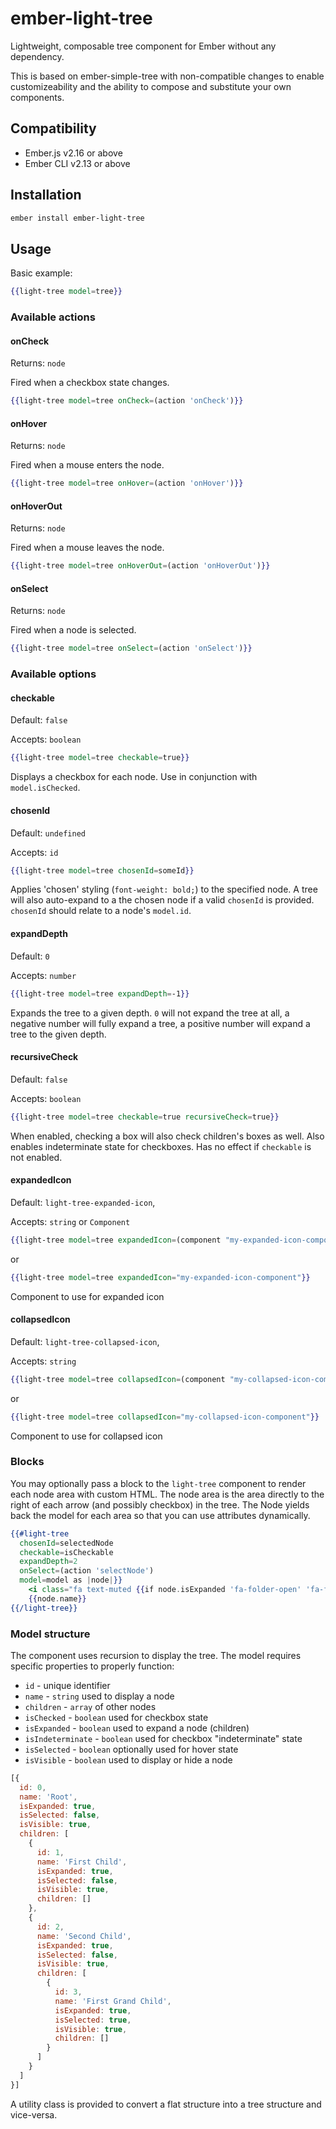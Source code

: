 # ember-light-tree

Lightweight, composable tree component for Ember without any dependency.

This is based on ember-simple-tree with non-compatible changes to enable
customizeability and the ability to compose and substitute your own
components.


Compatibility
------------------------------------------------------------------------------

* Ember.js v2.16 or above
* Ember CLI v2.13 or above


Installation
------------------------------------------------------------------------------

```bash
ember install ember-light-tree
```


## Usage

Basic example:

```handlebars
{{light-tree model=tree}}
```


### Available actions

#### onCheck

Returns: `node`

Fired when a checkbox state changes.

```handlebars
{{light-tree model=tree onCheck=(action 'onCheck')}}
```

#### onHover

Returns: `node`

Fired when a mouse enters the node.

```handlebars
{{light-tree model=tree onHover=(action 'onHover')}}
```

#### onHoverOut

Returns: `node`

Fired when a mouse leaves the node.

```handlebars
{{light-tree model=tree onHoverOut=(action 'onHoverOut')}}
```

#### onSelect

Returns: `node`

Fired when a node is selected.

```handlebars
{{light-tree model=tree onSelect=(action 'onSelect')}}
```

### Available options

#### checkable

Default: `false`

Accepts: `boolean`

```handlebars
{{light-tree model=tree checkable=true}}
```

Displays a checkbox for each node.
Use in conjunction with `model.isChecked`.

#### chosenId

Default: `undefined`

Accepts: `id`

```handlebars
{{light-tree model=tree chosenId=someId}}
```

Applies 'chosen' styling (`font-weight: bold;`) to the specified node.
A tree will also auto-expand to a the chosen node if a valid `chosenId` is provided.
`chosenId` should relate to a node's `model.id`.

#### expandDepth

Default: `0`

Accepts: `number`

```handlebars
{{light-tree model=tree expandDepth=-1}}
```

Expands the tree to a given depth.
`0` will not expand the tree at all, a negative number will fully expand a tree, a positive number will expand a tree to the given depth.

#### recursiveCheck

Default: `false`

Accepts: `boolean`

```handlebars
{{light-tree model=tree checkable=true recursiveCheck=true}}
```

When enabled, checking a box will also check children's boxes as well. Also enables indeterminate state for checkboxes.
Has no effect if `checkable` is not enabled.

#### expandedIcon

Default: `light-tree-expanded-icon`,

Accepts: `string` or `Component`

```handlebars
{{light-tree model=tree expandedIcon=(component "my-expanded-icon-component")}}
```
or
```handlebars
{{light-tree model=tree expandedIcon="my-expanded-icon-component"}}
```

Component to use for expanded icon

#### collapsedIcon

Default: `light-tree-collapsed-icon`,

Accepts: `string`

```handlebars
{{light-tree model=tree collapsedIcon=(component "my-collapsed-icon-component")}}
```
or
```handlebars
{{light-tree model=tree collapsedIcon="my-collapsed-icon-component"}}
```

Component to use for collapsed icon

### Blocks

You may optionally pass a block to the `light-tree` component to render each node area with custom HTML.
The node area is the area directly to the right of each arrow (and possibly checkbox) in the tree.
The Node yields back the model for each area so that you can use attributes dynamically.

```handlebars
{{#light-tree
  chosenId=selectedNode
  checkable=isCheckable
  expandDepth=2
  onSelect=(action 'selectNode')
  model=model as |node|}}
    <i class="fa text-muted {{if node.isExpanded 'fa-folder-open' 'fa-folder'}}">&zwnj;</i>
    {{node.name}}
{{/light-tree}}
```


### Model structure
The component uses recursion to display the tree.
The model requires specific properties to properly function:
 - `id` - unique identifier
 - `name` - `string` used to display a node
 - `children` - `array` of other nodes
 - `isChecked` - `boolean` used for checkbox state
 - `isExpanded` - `boolean` used to expand a node (children)
 - `isIndeterminate` - `boolean` used for checkbox "indeterminate" state
 - `isSelected` - `boolean` optionally used for hover state
 - `isVisible` - `boolean` used to display or hide a node

```js
[{
  id: 0,
  name: 'Root',
  isExpanded: true,
  isSelected: false,
  isVisible: true,
  children: [
    {
      id: 1,
      name: 'First Child',
      isExpanded: true,
      isSelected: false,
      isVisible: true,
      children: []
    },
    {
      id: 2,
      name: 'Second Child',
      isExpanded: true,
      isSelected: false,
      isVisible: true,
      children: [
        {
          id: 3,
          name: 'First Grand Child',
          isExpanded: true,
          isSelected: true,
          isVisible: true,
          children: []
        }
      ]
    }
  ]
}]
```

A utility class is provided to convert a flat structure into a tree structure and vice-versa.
